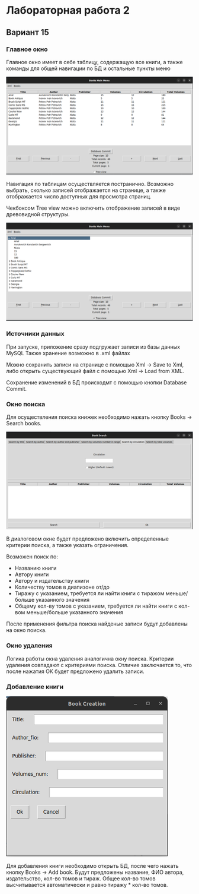 # Лабораторная работа 2
## Вариант 15

### Главное окно

Главное окно имеет в себе таблицу, содержащую все книги, а также команды для общей навигации по БД и остальные пункты меню

![image](img/1.png)

Навигация по таблицам осуществляется постранично. Возможно выбрать, сколько записей отображается на странице, а также отображается число доступных для просмотра страниц.

Чекбоксом Tree view можно включить отображение записей в виде древовидной структуры.

![image](img/2.png)

### Источники данных

При запуске, приложение сразу подгружает записи из базы данных MySQL
Также хранение возможно в .xml файлах

Можно сохранить записи на странице с помощью Xml -> Save to Xml, либо открыть существующий файл с помощью Xml -> Load from XML.

Сохранение изменений в БД происходмт с помощью кнопки Database Commit.

### Окно поиска

Для осуществления поиска книжек необходимо нажать кнопку Books -> Search books.

![image](img/3.png)

В диалоговом окне будет предложено включить определенные критерии поиска, а также указать ограничения.

Возможен поиск по:
- Названию книги
- Автору книги
- Автору и издательству книги
- Количеству томов в диапизоне от/до
- Тиражу с указанием, требуется ли найти книги с тиражом меньше/больше указанного значения
- Общему кол-ву томов с указанием, требуется ли найти книги с кол-вом меньше/больше указанного значения

После применения фильтра поиска найденые записи будут добавлены на окно поиска.

### Окно удаления

Логика работы окна удаления аналогична окну поиска. Критерии удаления совпадают с критериями поиска. Отличие заключается то, что после нажатия ОК будет предложено удалить записи.

### Добавление книги

![image](img/4.png)

Для добавления книги необходимо открыть БД, после чего нажать кнопку Books -> Add book. Будут предложены название, ФИО автора, издательство,
кол-во томов и тираж. Общее кол-во томов высчитывается автоматически и равно тиражу * кол-во томов.
